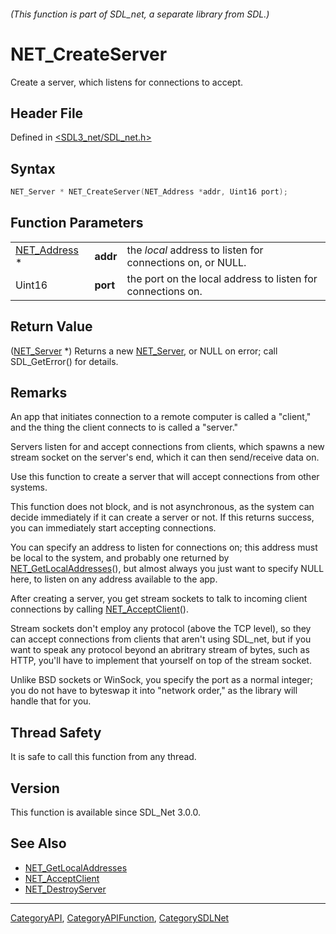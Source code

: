 ###### (This function is part of SDL_net, a separate library from SDL.)
# NET_CreateServer

Create a server, which listens for connections to accept.

## Header File

Defined in [<SDL3_net/SDL_net.h>](https://github.com/libsdl-org/SDL_net/blob/main/include/SDL3_net/SDL_net.h)

## Syntax

```c
NET_Server * NET_CreateServer(NET_Address *addr, Uint16 port);
```

## Function Parameters

|                              |          |                                                             |
| ---------------------------- | -------- | ----------------------------------------------------------- |
| [NET_Address](NET_Address) * | **addr** | the _local_ address to listen for connections on, or NULL.  |
| Uint16                       | **port** | the port on the local address to listen for connections on. |

## Return Value

([NET_Server](NET_Server) *) Returns a new [NET_Server](NET_Server), or
NULL on error; call SDL_GetError() for details.

## Remarks

An app that initiates connection to a remote computer is called a "client,"
and the thing the client connects to is called a "server."

Servers listen for and accept connections from clients, which spawns a new
stream socket on the server's end, which it can then send/receive data on.

Use this function to create a server that will accept connections from
other systems.

This function does not block, and is not asynchronous, as the system can
decide immediately if it can create a server or not. If this returns
success, you can immediately start accepting connections.

You can specify an address to listen for connections on; this address must
be local to the system, and probably one returned by
[NET_GetLocalAddresses](NET_GetLocalAddresses)(), but almost always you
just want to specify NULL here, to listen on any address available to the
app.

After creating a server, you get stream sockets to talk to incoming client
connections by calling [NET_AcceptClient](NET_AcceptClient)().

Stream sockets don't employ any protocol (above the TCP level), so they can
accept connections from clients that aren't using SDL_net, but if you want
to speak any protocol beyond an abritrary stream of bytes, such as HTTP,
you'll have to implement that yourself on top of the stream socket.

Unlike BSD sockets or WinSock, you specify the port as a normal integer;
you do not have to byteswap it into "network order," as the library will
handle that for you.

## Thread Safety

It is safe to call this function from any thread.

## Version

This function is available since SDL_Net 3.0.0.

## See Also

- [NET_GetLocalAddresses](NET_GetLocalAddresses)
- [NET_AcceptClient](NET_AcceptClient)
- [NET_DestroyServer](NET_DestroyServer)

----
[CategoryAPI](CategoryAPI), [CategoryAPIFunction](CategoryAPIFunction), [CategorySDLNet](CategorySDLNet)

